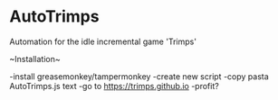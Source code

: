 # AutoTrimps
Automation for the idle incremental game 'Trimps'

~Installation~

-install greasemonkey/tampermonkey
-create new script
-copy pasta AutoTrimps.js text 
-go to https://trimps.github.io
-profit?
